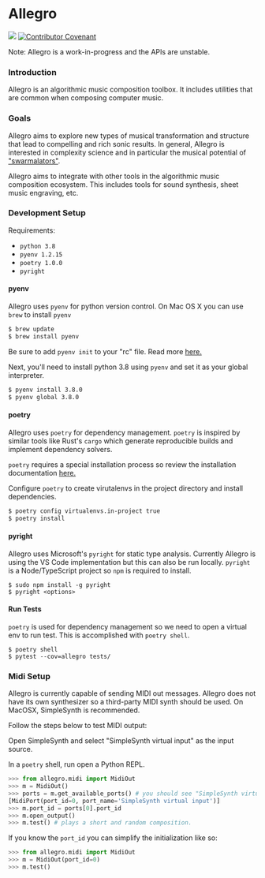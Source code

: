 # Allegro

![](https://github.com/alexbielen/allegro/workflows/CI/badge.svg)
[![Contributor Covenant](https://img.shields.io/badge/Contributor%20Covenant-v2.0%20adopted-ff69b4.svg)](code-of-conduct.md)

Note: Allegro is a work-in-progress and the APIs are unstable.

### Introduction

Allegro is an algorithmic music composition toolbox. It includes utilities that are common when composing
computer music.

### Goals

Allegro aims to explore new types of musical transformation and structure that lead to compelling and rich sonic results. In general, Allegro is interested in complexity science and in particular the musical potential of ["swarmalators"](https://www.complexity-explorables.org/explorables/swarmalators/).

Allegro aims to integrate with other tools in the algorithmic music composition ecosystem. This includes tools for sound synthesis, sheet music engraving, etc.

### Development Setup

Requirements:

- `python 3.8`
- `pyenv 1.2.15`
- `poetry 1.0.0`
- `pyright`

#### pyenv

Allegro uses `pyenv` for python version control. On Mac OS X you can use `brew` to install `pyenv`

```bash
$ brew update
$ brew install pyenv
```

Be sure to add `pyenv init` to your "rc" file. Read more [here.](https://github.com/pyenv/pyenv#basic-github-checkout)

Next, you'll need to install python 3.8 using `pyenv` and set it as your global interpreter.

```bash
$ pyenv install 3.8.0
$ pyenv global 3.8.0
```

#### poetry

Allegro uses `poetry` for dependency management. `poetry` is inspired by similar tools like Rust's `cargo` which generate reproducible builds and implement dependency solvers.

`poetry` requires a special installation process so review the installation documentation [here.](https://github.com/python-poetry/poetry#installation)

Configure `poetry` to create virutalenvs in the project directory and install dependencies.

```bash
$ poetry config virtualenvs.in-project true
$ poetry install
```

#### pyright

Allegro uses Microsoft's `pyright` for static type analysis. Currently Allegro is using the VS Code implementation but this can also be run locally. `pyright` is a Node/TypeScript project so `npm` is required to install.

```
$ sudo npm install -g pyright
$ pyright <options>
```

#### Run Tests

`poetry` is used for dependency management so we need to open a virtual env to run test. This is accomplished with `poetry shell`.

```
$ poetry shell
$ pytest --cov=allegro tests/
```

### Midi Setup

Allegro is currently capable of sending MIDI out messages. Allegro does not have its own synthesizer so a third-party MIDI synth should be used. On MacOSX, SimpleSynth is recommended.

Follow the steps below to test MIDI output:

Open SimpleSynth and select "SimpleSynth virtual input" as the input source.

In a `poetry` shell, run open a Python REPL.

```python
>>> from allegro.midi import MidiOut
>>> m = MidiOut()
>>> ports = m.get_available_ports() # you should see "SimpleSynth virtual input" listed here.
[MidiPort(port_id=0, port_name='SimpleSynth virtual input')]
>>> m.port_id = ports[0].port_id
>>> m.open_output()
>>> m.test() # plays a short and random composition.
```

If you know the `port_id` you can simplify the initialization like so:

```python
>>> from allegro.midi import MidiOut
>>> m = MidiOut(port_id=0)
>>> m.test()
```
